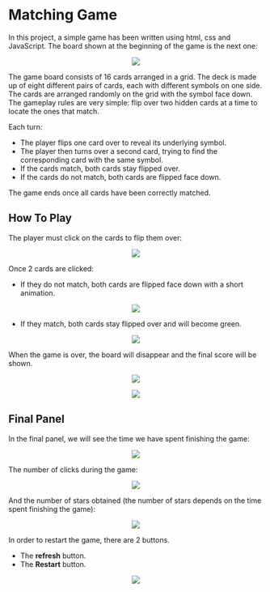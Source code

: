 Matching Game
================

In this project, a simple game has been written using html, css and
JavaScript. The board shown at the beginning of the game is the next
one:

<p align="center">

<img src="images/Beginning.png">

</p>

The game board consists of 16 cards arranged in a grid. The deck is made
up of eight different pairs of cards, each with different symbols on one
side. The cards are arranged randomly on the grid with the symbol face
down. The gameplay rules are very simple: flip over two hidden cards at
a time to locate the ones that match.

Each turn:

  - The player flips one card over to reveal its underlying symbol.
  - The player then turns over a second card, trying to find the
    corresponding card with the same symbol.
  - If the cards match, both cards stay flipped over.
  - If the cards do not match, both cards are flipped face down.

The game ends once all cards have been correctly matched.

## How To Play

The player must click on the cards to flip them over:

<p align="center">

<img src="images/Click.png">

</p>

Once 2 cards are clicked:

  - If they do not match, both cards are flipped face down with a short
    animation.

<p align="center">

<img src="images/Wrong.png">

</p>

  - If they match, both cards stay flipped over and will become green.

<p align="center">

<img src="images/Correct.png">

</p>

When the game is over, the board will disappear and the final score will
be shown.

<p align="center">

<img src="images/Finish1.png">

</p>

<p align="center">

<img src="images/Finish2.png">

</p>

## Final Panel

In the final panel, we will see the time we have spent finishing the
game:

<p align="center">

<img src="images/Time.png">

</p>

The number of clicks during the game:

<p align="center">

<img src="images/Clicks.png">

</p>

And the number of stars obtained (the number of stars depends on the
time spent finishing the game):

<p align="center">

<img src="images/Stars.png">

</p>

In order to restart the game, there are 2 buttons.

  - The **refresh** button.
  - The **Restart** button.

<p align="center">

<img src="images/Restart.png">

</p>
